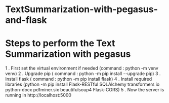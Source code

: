 # TextSummarization-with-pegasus-and-flask

# Steps to perform the Text Summarization with pegasus

1 . First set the virtual environment if needed (command : python -m venv venv)
2 . Upgrade pip ( command : python -m pip install --upgrade pip)
3 . Install flask ( command : python -m pip install flask)
4 . Install required libraries
    (python -m pip install Flask-RESTful SQLAlchemy transformers io python-docx pdfminer.six beautifulsoup4 Flask-CORS)
5 . Now the server is running in http://localhost:5000
